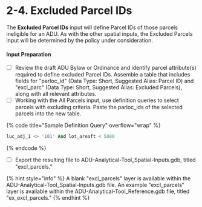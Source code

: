 # 2-4. Excluded Parcel IDs

The **Excluded Parcel IDs** input will define Parcel IDs of those parcels ineligible for an ADU. As with the other spatial inputs, the Excluded Parcels input will be determined by the policy under consideration.&#x20;

#### Input Preparation

* [ ] Review the draft ADU Bylaw or Ordinance and identify parcel attribute(s) required to define excluded Parcel IDs. Assemble a table that includes fields for "parloc\_id" (Data Type: Short, Suggested Alias: Parcel ID) and "excl\_parc" (Data Type: Short, Suggested Alias: Excluded Parcels), along with all relevant attributes.&#x20;
* [ ] Working with the All Parcels input, use definition queries to select parcels with excluding criteria. Paste the parloc\_ids of the selected parcels into the new table.

{% code title="Sample Definition Query" overflow="wrap" %}
```sql
luc_adj_1 <> '101' And lot_areaft < 5000
```
{% endcode %}

* [ ] Export the resulting file to ADU-Analytical-Tool\_Spatial-Inputs.gdb, titled "excl\_parcels."

{% hint style="info" %}
A blank "excl\_parcels" layer is available within the ADU-Analytical-Tool\_Spatial-Inputs.gdb file. An example "excl\_parcels" layer is available within the ADU-Analytical-Tool\_Reference.gdb file, titled "ex\_excl\_parcels."
{% endhint %}
